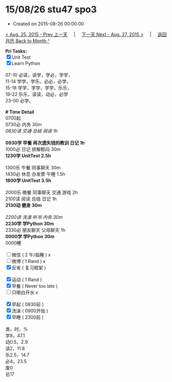 # 15/08/26 stu47 spo3

- Created on 2015-08-26 00:00:00

[< Aug. 25, 2015 - Prev 上一天](/lifelogs/2015/08/d25.md) &nbsp; &nbsp; | &nbsp; &nbsp; [下一天 Next - Aug. 27, 2015 >](/lifelogs/2015/08/d27.md) &nbsp; &nbsp; |  &nbsp; &nbsp; [返回月历 Back to Month ^](/lifelogs/2015/08/index.md)
<br/><div><strong>Pri Tasks:</strong></div><div><div><input checked="true" type="checkbox"/>Unit Test</div></div><div><input checked="true" type="checkbox"/>Learn Python</div><div><br/></div><div>07-10 必读，读学，学必，学学，</div><div>11-14 学学，学乐，必必，必学，</div><div>15-18 学学，学学，学学，乐乐，</div><div>19-22 乐乐，读读，动必，必学</div><div>23-00 必学。</div><div><br/></div><div><b># Time Detail</b></div><div>0700起</div><div>0730必 内务 30m</div><div><i>0830读 交通 总结 阅读 1h</i></div><div><br/></div><div><b>0930学 早餐 再次遗失钱的教训 日记 1h</b></div><div>1000必 日记 排解郁闷 30m</div><div><strong>1230学 UnitTest 2.5h</strong></div><div><br clear="none"/></div><div>1300乐 午餐 同事聊天 30m</div><div>1430必 休息 办发票 午睡 1.5h</div><div><strong>1800学 UnitTest 3.5</strong><strong>h</strong></div><div><br/></div><div>2000乐 晚餐 同事聊天 交通 游戏 2h</div><div>2100读 阅读 总结 日记 1h</div><div><b>2130动 健身 30m</b></div><div><i><br/></i></div><div><i>2200读 洗澡 听书 内务 30m</i></div><div><b>2230学 学Python 30m</b></div><div>2330必 朋友聊天 父母聊天 1h</div><div><b>0000学 学Python 30m</b></div><div>0000睡</div><div><br/></div><div><input type="checkbox"/>微信 ( 2 午/临睡 ) x</div><div><input type="checkbox"/>微博 ( 1 Rand ) x</div><div><input checked="true" type="checkbox"/>反省 ( 复习框架 ) </div><div><br/></div><div><div><input checked="true" type="checkbox"/>运动 ( 1 Rand ) </div><div><input checked="true" type="checkbox"/>早餐 ( Never too late ) </div></div><div><input type="checkbox"/>只喝白开水 x</div><div><br/></div><div><input checked="true" type="checkbox"/>早起 ( 0830前 ) </div><div><input checked="true" type="checkbox"/>洗澡 ( 0900开始 ) <br/></div><div><input checked="true" type="checkbox"/>早睡 ( 2300前 ) </div><div><br clear="none"/></div><div>类，时，%</div><div>学8，47.1</div><div>动0.5，2.9<br clear="none"/>读2，11.8<br clear="none"/>乐2.5，14.7<br clear="none"/>必4，23.5<br clear="none"/>废0<br clear="none"/>总17</div>
